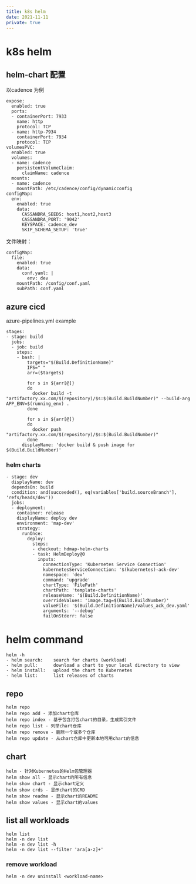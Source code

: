 ```yaml
---
title: k8s helm
date: 2021-11-11
private: true
---
```

# k8s helm

## helm-chart 配置
以cadence 为例

    expose:
      enabled: true
      ports:
      - containerPort: 7933
        name: http
        protocol: TCP
      - name: http-7934
        containerPort: 7934
        protocol: TCP
    volumesPVC:
      enabled: true
      volumes:
      - name: cadence
        persistentVolumeClaim:
          claimName: cadence
      mounts:
      - name: cadence
        mountPath: /etc/cadence/config/dynamicconfig
    configMap:
      env:
        enabled: true
        data:
          CASSANDRA_SEEDS: host1,host2,host3
          CASSANDRA_PORT: '9042'
          KEYSPACE: cadence_dev
          SKIP_SCHEMA_SETUP: 'true'

文件映射：

    configMap:
      file:
        enabled: true
        data:
          conf.yaml: |
            env: dev
        mountPath: /config/conf.yaml
        subPath: conf.yaml

## azure cicd
 azure-pipelines.yml example

    stages:
    - stage: build
      jobs:
      - job: build
        steps:
        - bash: |
            targets="$(Build.DefinitionName)"
            IFS=" "
            arr=($targets)
    
            for s in ${arr[@]}
            do
              docker build -t "artifactory.xx.com/$(repository)/$s:$(Build.BuildNumber)" --build-arg APP_ENV=$(running_env) .
            done
    
            for s in ${arr[@]}
            do
              docker push "artifactory.xx.com/$(repository)/$s:$(Build.BuildNumber)"
            done
          displayName: 'docker build & push image for $(Build.BuildNumber)'

### helm charts
    - stage: dev
      displayName: dev
      dependsOn: build
      condition: and(succeeded(), eq(variables['build.sourceBranch'], 'refs/heads/dev'))
      jobs:
      - deployment:
        container: release
        displayName: deploy dev
        environment: 'map-dev'
        strategy:
          runOnce:
            deploy:
              steps:
              - checkout: hdmap-helm-charts
              - task: HelmDeploy@0
                inputs:
                  connectionType: 'Kubernetes Service Connection'
                  kubernetesServiceConnection: '$(kubernetes)-ack-dev'
                  namespace: 'dev'
                  command: 'upgrade'
                  chartType: 'FilePath'
                  chartPath: 'template-charts'
                  releaseName: '$(Build.DefinitionName)'
                  overrideValues: 'image.tag=$(Build.BuildNumber)'
                  valueFile: '$(Build.DefinitionName)/values_ack_dev.yaml'
                  arguments: '--debug'
                  failOnStderr: false


# helm command
    helm -h
    - helm search:    search for charts (workload)
    - helm pull:      download a chart to your local directory to view
    - helm install:   upload the chart to Kubernetes
    - helm list:      list releases of charts

## repo
    helm repo
    helm repo add - 添加chart仓库
    helm repo index - 基于包含打包chart的目录，生成索引文件
    helm repo list - 列举chart仓库
    helm repo remove - 删除一个或多个仓库
    helm repo update - 从chart仓库中更新本地可用chart的信息

## chart
    helm - 针对Kubernetes的Helm包管理器
    helm show all - 显示chart的所有信息
    helm show chart - 显示chart定义
    helm show crds - 显示chart的CRD
    helm show readme - 显示chart的README
    helm show values - 显示chart的values

## list all workloads
    helm list
    helm -n dev list
    helm -n dev list -h
    helm -n dev list --filter 'ara[a-z]+'
### remove workload
    helm -n dev uninstall <workload-name>